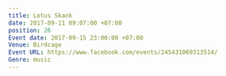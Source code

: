 ```yaml
---
title: Lotus Skank
date: 2017-09-11 09:07:00 +07:00
position: 26
Event date: 2017-09-15 23:00:00 +07:00
Venue: Birdcage
Event URL: https://www.facebook.com/events/245431069313514/
Genre: music
---
```


